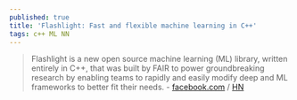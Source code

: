 ```yaml
---
published: true
title: 'Flashlight: Fast and flexible machine learning in C++'
tags: c++ ML NN
---
```

> Flashlight is a new open source machine learning (ML) library, written entirely in C++, that was built by FAIR to power groundbreaking research by enabling teams to rapidly and easily modify deep and ML frameworks to better fit their needs. - [facebook.com](https://ai.facebook.com/blog/flashlight-fast-and-flexible-machine-learning-in-c-plus-plus/) / [HN](https://news.ycombinator.com/item?id=26837458)
